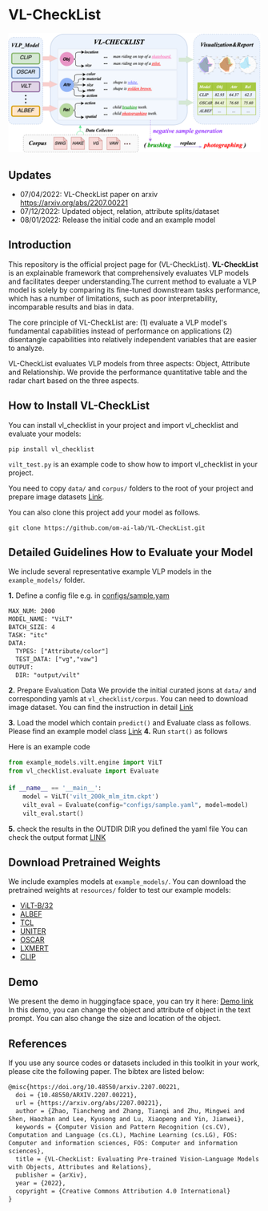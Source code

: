 # VL-CheckList 

<img src="docs/overview.png" width="800"> 

## Updates
- 07/04/2022: VL-CheckList paper on arxiv https://arxiv.org/abs/2207.00221
- 07/12/2022: Updated object, relation, attribute splits/dataset
- 08/01/2022: Release the initial code and an example model

## Introduction
This repository is the official project page for (VL-CheckList). 
**VL-CheckList** is an explainable framework that comprehensively evaluates VLP models and facilitates deeper understanding.The current method to evaluate a VLP model is solely by comparing its fine-tuned downstream tasks performance, which has a number of limitations, such as poor interpretability, incomparable results and bias in data.


The core principle of VL-CheckList are: (1) evaluate a VLP model's fundamental capabilities instead of performance on applications (2) disentangle capabilities into relatively independent variables that are easier to analyze.

VL-CheckList evaluates VLP models from three aspects: Object, Attribute and Relationship. We provide the performance quantitative table and the radar chart based on the three aspects.

## How to Install VL-CheckList
You can install vl_checklist in your project and import vl_checklist and evaluate your models:
```
pip install vl_checklist
```
`vilt_test.py` is an example code to show how to import vl_checklist in your project. 

You need to copy `data/` and `corpus/` folders to the root of your project and prepare image datasets [Link](DATASETS.md). 

You can also clone this project add your model as follows. 
```
git clone https://github.com/om-ai-lab/VL-CheckList.git
```

## Detailed Guidelines How to Evaluate your Model
We include several representative example VLP models in the `example_models/` folder. 

**1.** Define a config file 
e.g. in [configs/sample.yam](./configs/sample.yaml)
```
MAX_NUM: 2000
MODEL_NAME: "ViLT"
BATCH_SIZE: 4
TASK: "itc"
DATA:
  TYPES: ["Attribute/color"]
  TEST_DATA: ["vg","vaw"]   
OUTPUT: 
  DIR: "output/vilt"
```
**2.** Prepare Evaluation Data
We provide the initial curated jsons at `data/` and corresponding yamls at `vl_checklist/corpus`. You can need to download image dataset. You can find the instruction in detail [Link](DATASETS.md)

**3.** Load the model which contain `predict()` and Evaluate class as follows.  Please find an example model class [Link](./example_models/vilt/engine.py)
**4.** Run `start()` as follows

Here is an example code
```python
from example_models.vilt.engine import ViLT
from vl_checklist.evaluate import Evaluate

if __name__ == '__main__':
    model = ViLT('vilt_200k_mlm_itm.ckpt')
    vilt_eval = Evaluate(config="configs/sample.yaml", model=model)
    vilt_eval.start()
```    

**5.**  check the results in the OUTDIR DIR you defined the yaml file
You can check the output format [LINK](OUTPUT.md)

## Download Pretrained Weights
We include examples models at `example_models/`. You can download the pretrained weights at `resources/` folder to test our example models:
- [ViLT-B/32](https://github.com/dandelin/ViLT/releases/download/200k/vilt_200k_mlm_itm.ckpt)
- [ALBEF](https://storage.googleapis.com/sfr-pcl-data-research/ALBEF/ALBEF.pth)
- [TCL](https://drive.google.com/file/d/1Cb1azBdcdbm0pRMFs-tupKxILTCXlB4O/view)
- [UNITER](https://github.com/ChenRocks/UNITER)
- [OSCAR](https://biglmdiag.blob.core.windows.net/vinvl/model_ckpts/image_captioning/pretrained_base.zip)
- [LXMERT](https://drive.google.com/drive/folders/1Gq1uLUk6NdD0CcJOptXjxE6ssY5XAuat?usp=sharing)
- [CLIP](https://github.com/openai/CLIP)

## Demo
We present the demo in huggingface space, you can try it here: [Demo link](https://huggingface.co/spaces/omlab/VL_checklist_demo)  
In this demo, you can change the object and attribute of object in the text prompt. You can also change the size and location of the object.

## References
If you use any source codes or datasets included in this toolkit in your work, please cite the following paper. The bibtex are listed below:
```
@misc{https://doi.org/10.48550/arxiv.2207.00221,
  doi = {10.48550/ARXIV.2207.00221}, 
  url = {https://arxiv.org/abs/2207.00221},
  author = {Zhao, Tiancheng and Zhang, Tianqi and Zhu, Mingwei and Shen, Haozhan and Lee, Kyusong and Lu, Xiaopeng and Yin, Jianwei},
  keywords = {Computer Vision and Pattern Recognition (cs.CV), Computation and Language (cs.CL), Machine Learning (cs.LG), FOS: Computer and information sciences, FOS: Computer and information sciences},
  title = {VL-CheckList: Evaluating Pre-trained Vision-Language Models with Objects, Attributes and Relations},
  publisher = {arXiv},
  year = {2022},
  copyright = {Creative Commons Attribution 4.0 International}
}
```
